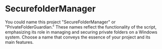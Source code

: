 # SecurefolderManager
You could name this project "SecureFolderManager" or "PrivateFolderGuardian." These names reflect the functionality of the script, emphasizing its role in managing and securing private folders on a Windows system. Choose a name that conveys the essence of your project and its main features.
